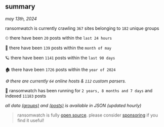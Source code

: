 
## summary
_may 13th, 2024_

ransomwatch is currently crawling `367` sites belonging to `182` unique groups

⏲ there have been `20` posts within the `last 24 hours`

🦈 there have been `139` posts within the `month of may`

🪐 there have been `1141` posts within the `last 90 days`

🏚 there have been `1726` posts within the `year of 2024`

_⚙️ there are currently `64` online hosts & `112` custom parsers._

🦕 ransomwatch has been running for `2 years, 8 months and 7 days` and indexed `11183` posts

_all data  [(groups)](http://ransomwhat.telemetry.ltd/groups) and [(posts)](http://ransomwhat.telemetry.ltd/posts) is available in JSON (updated hourly)_

> ransomwatch is fully [open source](https://github.com/joshhighet/ransomwatch#ransomwatch--). please consider [sponsoring](https://github.com/sponsors/joshhighet) if you find it useful!

